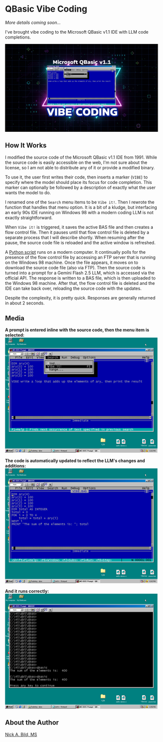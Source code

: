 # QBasic Vibe Coding

*More details coming soon...*

I've brought vibe coding to the Microsoft QBasic v1.1 IDE with LLM code completions.

![](https://raw.githubusercontent.com/nickbild/vibe_qbasic/refs/heads/main/media/logo.jpg)

## How It Works

I modified the source code of the Microsoft QBasic v1.1 IDE from 1991. While the source code is easily accessible on the web, I'm not sure about the license, so I am not able to distribute any of it or provide a modified binary.

To use it, the user first writes their code, then inserts a marker (`VIBE`) to specify where the model should place its focus for code completion. This marker can optionally be followed by a description of exactly what the user wants the model to do.

I renamed one of the `Search` menu items to be `Vibe it!`. Then I rewrote the function that handles that menu option. It is a bit of a kludge, but interfacing an early 90s IDE running on Windows 98 with a modern coding LLM is not exactly straightforward.

When `Vibe it!` is triggered, it saves the active BAS file and then creates a flow control file. Then it pauses until that flow control file is deleted by a separate process that I will describe shortly. When resuming after the pause, the source code file is reloaded and the active window is refreshed.

A [Python script](https://github.com/nickbild/vibe_qbasic/blob/main/vibe.py) runs on a modern computer. It continually polls for the presence of the flow control file by accessing an FTP server that is running on the Windows 98 machine. Once the file appears, it moves on to download the source code file (also via FTP). Then the source code is turned into a prompt for a Gemini Flash 2.5 LLM, which is accessed via the official API. The response is written to a BAS file, which is then uploaded to the Windows 98 machine. After that, the flow control file is deleted and the IDE can take back over, reloading the source code with the updates.

Despite the complexity, it is pretty quick. Responses are generally returned in about 2 seconds. 

## Media

**A prompt is entered inline with the source code, then the menu item is selected:**
![](https://raw.githubusercontent.com/nickbild/vibe_qbasic/refs/heads/main/media/demo1.png)

**The code is automatically updated to reflect the LLM's changes and additions:**
![](https://raw.githubusercontent.com/nickbild/vibe_qbasic/refs/heads/main/media/demo2.png)

**And it runs correctly:**
![](https://raw.githubusercontent.com/nickbild/vibe_qbasic/refs/heads/main/media/demo3.png)

## About the Author

[Nick A. Bild, MS](https://nickbild79.firebaseapp.com/#!/)
